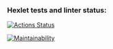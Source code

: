 ### Hexlet tests and linter status:

[![Actions Status](https://github.com/lasogno/frontend-project-lvl1/workflows/hexlet-check/badge.svg)](https://github.com/lasogno/frontend-project-lvl1/actions)

[![Maintainability](https://api.codeclimate.com/v1/badges/a99a88d28ad37a79dbf6/maintainability)](https://codeclimate.com/github/codeclimate/codeclimate/maintainability)

